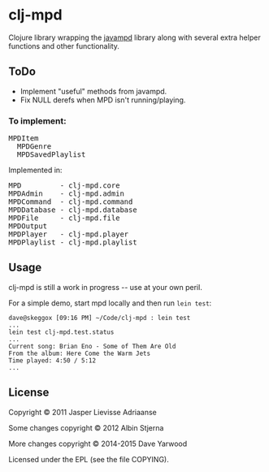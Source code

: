 # clj-mpd

Clojure library wrapping the [javampd][1] library along with several
extra helper functions and other functionality.

[1]: http://www.thejavashop.net/javampd/

## ToDo

* Implement "useful" methods from javampd.
* Fix NULL derefs when MPD isn't running/playing.

### To implement:

<pre>
MPDItem
  MPDGenre
  MPDSavedPlaylist
</pre>

Implemented in:
<pre>
MPD         - clj-mpd.core
MPDAdmin    - clj-mpd.admin
MPDCommand  - clj-mpd.command
MPDDatabase - clj-mpd.database
MPDFile     - clj-mpd.file
MPDOutput
MPDPlayer   - clj-mpd.player
MPDPlaylist - clj-mpd.playlist
</pre>

## Usage

clj-mpd is still a work in progress -- use at your own peril.

For a simple demo, start mpd locally and then run `lein test`:

```
dave@skeggox [09:16 PM] ~/Code/clj-mpd : lein test
...
lein test clj-mpd.test.status
...
Current song: Brian Eno - Some of Them Are Old
From the album: Here Come the Warm Jets
Time played: 4:50 / 5:12
...
```

## License

Copyright © 2011 Jasper Lievisse Adriaanse

Some changes copyright © 2012 Albin Stjerna

More changes copyright © 2014-2015 Dave Yarwood

Licensed under the EPL (see the file COPYING).
